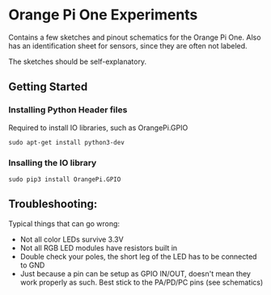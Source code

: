 # Orange Pi One Experiments

Contains a few sketches and pinout schematics for the Orange Pi One.
Also has an identification sheet for sensors, since they are often not labeled.

The sketches should be self-explanatory.

## Getting Started

### Installing Python Header files

Required to install IO libraries, such as OrangePi.GPIO

`sudo apt-get install python3-dev`

### Insalling the IO library

`sudo pip3 install OrangePi.GPIO`
 
 ## Troubleshooting:
 Typical things that can go wrong:
 - Not all color LEDs survive 3.3V
 - Not all RGB LED modules have resistors built in
 - Double check your poles, the short leg of the LED has to be connected to GND
 - Just because a pin can be setup as GPIO IN/OUT, doesn't mean they work properly as such. Best stick to the PA/PD/PC pins (see schematics)